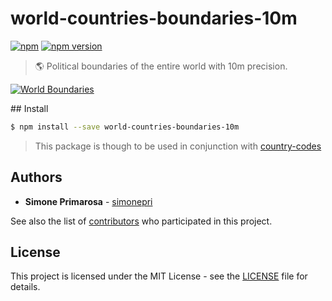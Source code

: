 # world-countries-boundaries-10m
[![npm](https://img.shields.io/npm/dm/world-countries-boundaries-10m.svg)](https://www.npmjs.com/package/world-countries-boundaries-10m) [![npm version](https://img.shields.io/npm/v/world-countries-boundaries-10m.svg)](https://www.npmjs.com/package/world-countries-boundaries-10m)
> 🌎 Political boundaries of the entire world with 10m precision.

[![World Boundaries](https://user-images.githubusercontent.com/3505087/30029694-87f7f35a-918a-11e7-9eb1-12ac1ce1d76b.png)](http://geojson.io/#data=data:text/x-url,https://raw.githubusercontent.com/busrapidohq/world-countries-boundaries/master/geojson/10m/world.geo.json)

## Install
```bash
$ npm install --save world-countries-boundaries-10m
```

> This package is though to be used in conjunction with [country-codes](https://github.com/busrapidohq/country-codes)

## Authors
* **Simone Primarosa** - [simonepri](https://github.com/simonepri)

See also the list of [contributors](https://github.com/busrapidohq/world-countries-boundaries/contributors) who participated in this project.

## License
This project is licensed under the MIT License - see the [LICENSE](LICENSE) file for details.
